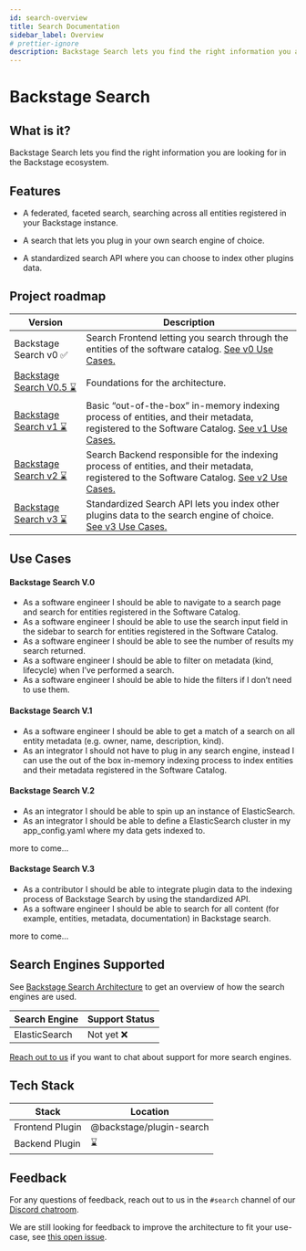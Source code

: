 ```yaml
---
id: search-overview
title: Search Documentation
sidebar_label: Overview
# prettier-ignore
description: Backstage Search lets you find the right information you are looking for in the Backstage ecosystem.
---
```


# Backstage Search

## What is it?

Backstage Search lets you find the right information you are looking for in the
Backstage ecosystem.

## Features

- A federated, faceted search, searching across all entities registered in your
  Backstage instance.

- A search that lets you plug in your own search engine of choice.

- A standardized search API where you can choose to index other plugins data.

## Project roadmap

| Version                          | Description                                                                                                                                                        |
| -------------------------------- | ------------------------------------------------------------------------------------------------------------------------------------------------------------------ |
| Backstage Search v0 ✅           | Search Frontend letting you search through the entities of the software catalog. [See v0 Use Cases.](#backstage-search-v0)                                         |
| [Backstage Search V0.5 ⌛][v0.5] | Foundations for the architecture.                                                                                                                                  |
| [Backstage Search v1 ⌛][v1]     | Basic “out-of-the-box” in-memory indexing process of entities, and their metadata, registered to the Software Catalog. [See v1 Use Cases.](#backstage-search-v1)   |
| [Backstage Search v2 ⌛][v2]     | Search Backend responsible for the indexing process of entities, and their metadata, registered to the Software Catalog. [See v2 Use Cases.](#backstage-search-v2) |
| [Backstage Search v3 ⌛][v3]     | Standardized Search API lets you index other plugins data to the search engine of choice. [See v3 Use Cases.](#backstage-search-v3)                                |

[v0.5]: https://github.com/backstage/backstage/milestone/25
[v1]: https://github.com/backstage/backstage/milestone/26
[v2]: https://github.com/backstage/backstage/milestone/27
[v3]: https://github.com/backstage/backstage/milestone/28

## Use Cases

#### Backstage Search V.0

- As a software engineer I should be able to navigate to a search page and
  search for entities registered in the Software Catalog.
- As a software engineer I should be able to use the search input field in the
  sidebar to search for entities registered in the Software Catalog.
- As a software engineer I should be able to see the number of results my search
  returned.
- As a software engineer I should be able to filter on metadata (kind,
  lifecycle) when I’ve performed a search.
- As a software engineer I should be able to hide the filters if I don’t need to
  use them.

#### Backstage Search V.1

- As a software engineer I should be able to get a match of a search on all
  entity metadata (e.g. owner, name, description, kind).
- As an integrator I should not have to plug in any search engine, instead I can
  use the out of the box in-memory indexing process to index entities and their
  metadata registered in the Software Catalog.

#### Backstage Search V.2

- As an integrator I should be able to spin up an instance of ElasticSearch.
- As an integrator I should be able to define a ElasticSearch cluster in my
  app_config.yaml where my data gets indexed to.

more to come...

#### Backstage Search V.3

- As a contributor I should be able to integrate plugin data to the indexing
  process of Backstage Search by using the standardized API.
- As a software engineer I should be able to search for all content (for
  example, entities, metadata, documentation) in Backstage search.

more to come...

## Search Engines Supported

See [Backstage Search Architecture](architecture.md) to get an overview of how
the search engines are used.

| Search Engine | Support Status |
| ------------- | -------------- |
| ElasticSearch | Not yet ❌     |

[Reach out to us](#feedback) if you want to chat about support for more search
engines.

## Tech Stack

| Stack           | Location                 |
| --------------- | ------------------------ |
| Frontend Plugin | @backstage/plugin-search |
| Backend Plugin  | ⌛                       |

## Feedback

For any questions of feedback, reach out to us in the `#search` channel of our
[Discord chatroom](https://github.com/backstage/backstage#community).

We are still looking for feedback to improve the architecture to fit your
use-case, see
[this open issue](https://github.com/backstage/backstage/issues/4078).
